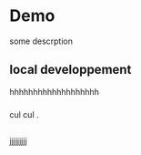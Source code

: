 # Demo

some descrption

## local developpement

hhhhhhhhhhhhhhhhhhh

###


cul cul .

##
jjjjjjjjj


